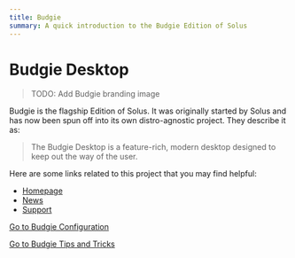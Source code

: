 ```yaml
---
title: Budgie
summary: A quick introduction to the Budgie Edition of Solus
---
```


# Budgie Desktop

> TODO: Add Budgie branding image

Budgie is the flagship Edition of Solus. It was originally started by Solus and has now been spun off into its own distro-agnostic project. They describe it as:

> The Budgie Desktop is a feature-rich, modern desktop designed to keep out the way of the user.

Here are some links related to this project that you may find helpful:

- [Homepage](https://github.com/BuddiesOfBudgie)
- [News](https://blog.buddiesofbudgie.org/)
- [Support](https://github.com/BuddiesOfBudgie/budgie-desktop/issues)

[Go to Budgie Configuration](configuration)

[Go to Budgie Tips and Tricks](tips-and-tricks)
